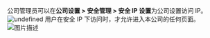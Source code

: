 公司管理员可以在**公司设置 > 安全管理 > 安全 IP 设置**为公司设置访问 IP。
![undefined](https://main.qcloudimg.com/raw/42d822760dcd786eb458f06afd2e75d3.png)
用户在安全 IP 下访问时，才允许进入本公司的任何页面。
![图片描述](https://main.qcloudimg.com/raw/63227950ac6452d7ec8863912d3010dc.png)

